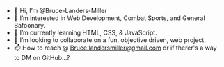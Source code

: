 - 👋 Hi, I’m @Bruce-Landers-Miller
- 👀 I’m interested in Web Development, Combat Sports, and General Bafoonary.
- 🌱 I’m currently learning HTML, CSS, & JavaScript.
- 💞️ I’m looking to collaborate on a fun, objective driven, web project. 
- 📫 How to reach @ Bruce.landersmiller@gmail.com or if therer's a way to DM on GitHub...?


<!---
Bruce-Landers-Miller/Bruce-Landers-Miller is a ✨ special ✨ repository because its `README.md` (this file) appears on your GitHub profile.
You can click the Preview link to take a look at your changes.
--->
